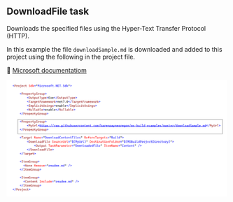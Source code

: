 ﻿## DownloadFile task

Downloads the specified files using the Hyper-Text Transfer Protocol (HTTP).

In this example the file `downloadSample.md` is downloaded and added to this project using the following in the project file.

:open_book: [Microsoft documentatiom](https://learn.microsoft.com/en-us/visualstudio/msbuild/downloadfile-task?view=vs-2022)


![Figure1](assets/figure1.png)